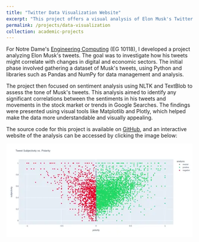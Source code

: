 ```yaml
---
title: "Twitter Data Visualization Website"
excerpt: "This project offers a visual analysis of Elon Musk's Twitter impact, showcasing the correlation between his tweets and key digital and economic trends. It utilizes Python for comprehensive data analysis and the creation of engaging visualizations.<br/><a href='https://johnflanagan827.github.io/elon-musk-twitter-analysis-website/'><img src='/images/twitter_analysis.png'></a>"
permalink: /projects/data-visualization
collection: academic-projects
---
```


For Notre Dame's [Engineering Computing](https://www3.nd.edu/~skumar5/teaching/2022-spring-eg10118.html) (EG 10118), I developed a project analyzing Elon Musk's tweets. The goal was to investigate how his tweets might correlate with changes in digital and economic sectors. The initial phase involved gathering a dataset of Musk's tweets, using Python and libraries such as Pandas and NumPy for data management and analysis.

The project then focused on sentiment analysis using NLTK and TextBlob to assess the tone of Musk's tweets. This analysis aimed to identify any significant correlations between the sentiments in his tweets and movements in the stock market or trends in Google Searches. The findings were presented using visual tools like Matplotlib and Plotly, which helped make the data more understandable and visually appealing. 

The source code for this project is available on [GitHub](https://github.com/johnflanagan827/elon-musk-twitter-analysis-website), and an interactive website of the analysis can be accessed by clicking the image below:

<a href='https://johnflanagan827.github.io/elon-musk-twitter-analysis-website/'><img src='/images/twitter_analysis.png'></a>